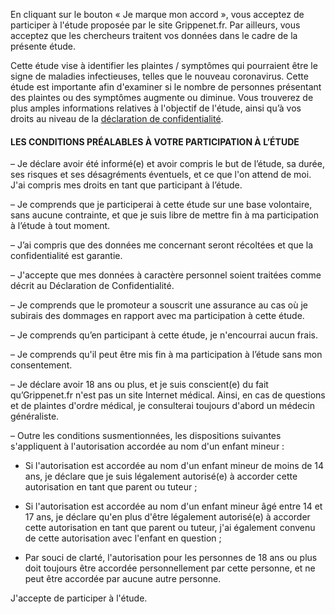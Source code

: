 En cliquant sur le bouton « Je marque mon accord », vous acceptez de participer à l'étude proposée par le site Grippenet.fr. Par ailleurs, vous acceptez que les chercheurs traitent vos données dans le cadre de la présente étude. 

Cette étude vise à identifier les plaintes / symptômes qui pourraient être le signe de maladies infectieuses, telles que le nouveau coronavirus. Cette étude est importante afin d'examiner si le nombre de personnes présentant des plaintes ou des symptômes augmente ou diminue. Vous trouverez de plus amples informations relatives à l'objectif de l'étude, ainsi qu’à vos droits au niveau de la [déclaration de confidentialité](https://survey.Grippenet.fr/privacy).

#### LES CONDITIONS PRÉALABLES À VOTRE PARTICIPATION À L’ÉTUDE

&ndash; Je déclare avoir été informé(e) et avoir compris le but de l’étude, sa durée, ses risques et ses désagréments éventuels, et ce que l'on attend de moi. J'ai compris mes droits en tant que participant à l’étude.

&ndash; Je comprends que je participerai à cette étude sur une base volontaire, sans aucune contrainte, et que je suis libre de mettre fin à ma participation à l’étude à tout moment.

&ndash; J’ai compris que des données me concernant seront récoltées et que la confidentialité est garantie.

&ndash; J'accepte que mes données à caractère personnel soient traitées comme décrit au Déclaration de Confidentialité.

&ndash; Je comprends que le promoteur a souscrit une assurance au cas où je subirais des dommages en rapport avec ma participation à cette étude.

&ndash; Je comprends qu’en participant à cette étude, je n'encourrai aucun frais.

&ndash; Je comprends qu'il peut être mis fin à ma participation à l’étude sans mon consentement.

&ndash; Je déclare avoir 18 ans ou plus, et je suis conscient(e) du fait qu’Grippenet.fr n'est pas un site Internet médical. Ainsi, en cas de questions et de plaintes d'ordre médical, je consulterai toujours d'abord un médecin généraliste.

&ndash; Outre les conditions susmentionnées, les dispositions suivantes s'appliquent à l'autorisation accordée au nom d'un enfant mineur :
	 
   * Si l'autorisation est accordée au nom d'un enfant mineur de moins de 14 ans, je déclare que je suis légalement autorisé(e) à accorder cette autorisation en tant que parent ou tuteur ;
	 
   * Si l'autorisation est accordée au nom d'un enfant mineur âgé entre 14 et 17 ans, je déclare qu'en plus d'être légalement autorisé(e) à accorder cette autorisation en tant que parent ou tuteur, j'ai également convenu de cette autorisation avec l'enfant en question ;
	 
   * Par souci de clarté, l'autorisation pour les personnes de 18 ans ou plus doit toujours être accordée personnellement par cette personne, et ne peut être accordée par aucune autre personne.

J'accepte de participer à l'étude.
